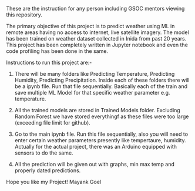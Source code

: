 These are the instruction for any person including GSOC mentors viewing this repository.

The primary objective of this project is to predict weather using ML in remote areas having no access to internet, live satellite imagery. The model has been trained on weather dataset collected in Inida from past 20 years. This project has been completely written in Jupyter notebook and even the code profiling has been done in the same.

Instructions to run this project are:-

1. There will be many folders like Predicting Temperature, Predicting Humidity, Predicting Precipitation. Inside each of these folders there will be a ipynb file. Run that file sequentially. Basically each of the train and save multiple ML Model for that specific weather parameter e.g. temperature.

2. All the trained models are stored in Trained Models folder. Excluding Random Forest we have stored everythingf as these files were too large (exceeding file limit for github).

3. Go to the main ipynb file. Run this file sequentially, also you will need to enter certain weather parameters presently like tempertaure, humidity. Actually for the actual project, there was an Arduino equipped with sensors to do the same.

4. All the prediction will be given out with graphs, min max temp and properly dated predictions.

Hope you like my Project! Mayank Goel
